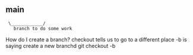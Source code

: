 ## main

     \____________/
       branch to do some work

How do I create a branch?
checkout tells us to go to a different place
-b is saying create a new branchd
git checkout -b <name of your branch>
